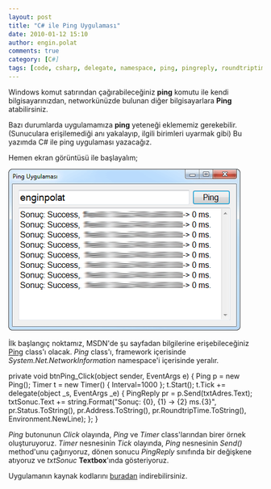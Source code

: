 ```yaml
---
layout: post
title: "C# ile Ping Uygulaması"
date: 2010-01-12 15:10
author: engin.polat
comments: true
category: [C#]
tags: [code, csharp, delegate, namespace, ping, pingreply, roundtriptime, send, source, textbox, timer]
---
```

Windows komut satırından çağırabileceğiniz **ping** komutu ile kendi bilgisayarınızdan, networkünüzde bulunan diğer bilgisayarlara **Ping** atabilirsiniz.

Bazı durumlarda uygulamamıza **ping** yeteneği eklememiz gerekebilir. (Sunuculara erişilemediği anı yakalayıp, ilgili birimleri uyarmak gibi) Bu yazımda C# ile ping uygulaması yazacağız.

Hemen ekran görüntüsü ile başlayalım;

<a href="/assets/uploads/2010/01/Ping_1.png">![](/assets/uploads/2010/01/Ping_1.png "Ping_1")</a>

İlk başlangıç noktamız, MSDN'de şu sayfadan bilgilerine erişebileceğiniz <a title="MSDN: Ping" href="http://msdn.microsoft.com/en-us/library/system.net.networkinformation.ping.aspx" target="_blank" rel="noopener">Ping</a> class'ı olacak. *Ping* class'ı, framework içerisinde *System.Net.NetworkInformation* namespace'i içerisinde yeralır.



private void btnPing_Click(object sender, EventArgs e)
{
    Ping p = new Ping();
    Timer t = new Timer() { Interval=1000 };
    t.Start();
    t.Tick += delegate(object _s, EventArgs _e) {
        PingReply pr = p.Send(txtAdres.Text);
        txtSonuc.Text += string.Format("Sonuç: {0}, {1} -&gt; {2} ms.{3}", pr.Status.ToString(), pr.Address.ToString(), pr.RoundtripTime.ToString(), Environment.NewLine);
    };
}


*Ping* butonunun *Click* olayında, *Ping* ve *Timer* class'larından birer örnek oluşturuyoruz. *Timer* nesnesinin *Tick* olayında, *Ping* nesnesinin *Send()* method'unu çağırıyoruz, dönen sonucu *PingReply* sınıfında bir değişkene atıyoruz ve *txtSonuc* **Textbox**'ında gösteriyoruz.

Uygulamanın kaynak kodlarını <a title="enginpolat.com: Ping Uygulaması" href="/assets/uploads/2010/01/PingUygulamasi.rar" target="_blank" rel="noopener">buradan</a> indirebilirsiniz.

